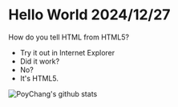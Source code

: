 # Hello World 2024/12/27

How do you tell HTML from HTML5?
- Try it out in Internet Explorer
- Did it work?
- No?
- It's HTML5.

![PoyChang's github stats](https://github-readme-stats.vercel.app/api?username=poychang&show_icons=true&theme=dracula)
